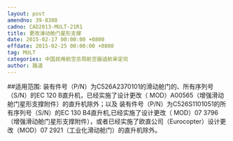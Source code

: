 ```yaml
---
layout: post
amendno: 39-8308
cadno: CAD2013-MULT-21R1
title: 更改滑动舱门星形支撑
date: 2015-02-17 00:00:00 +0800
effdate: 2015-02-25 00:00:00 +0800
tag: MULT
categories: 中国民用航空总局航空器适航审定司
author: 路遥
---
```


##适用范围:
装有件号（P/N）为C526A2370101的滑动舱门的、所有序列号（S/N）的EC 120 B直升机，已经实施了设计更改（ MOD）A00565（增强滑动舱门星形支撑附件）的直升机除外；以及
装有件号（P/N）为C526S1101051的所有序列号（S/N）的EC 130 B4直升机,已经实施了设计更改（ MOD）07 3796（增强滑动舱门星形支撑附件），或者已经实施了欧直公司（Eurocopter）设计更改（MOD）07 2921（工业化滑动舱门）的直升机除外。

